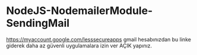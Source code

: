 # NodeJS-NodemailerModule-SendingMail
https://myaccount.google.com/lesssecureapps gmail hesabınızdan bu linke giderek daha az güvenli uygulamalara izin ver AÇIK yapınız.
